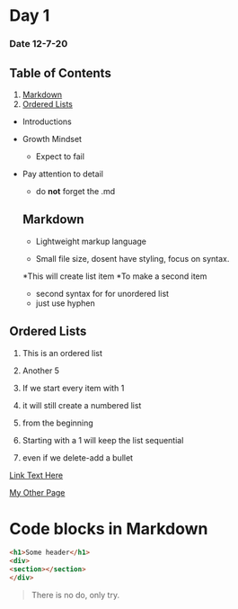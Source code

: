 # Day 1
### Date 12-7-20
  
## Table of Contents
 
 1. [Markdown](#markdown)
 1. [Ordered Lists](#ordered-lists)
  
  - Introductions

- Growth Mindset
  - Expect to fail

- Pay attention to detail
  - do **not** forget the .md

  ## Markdown
  
  - Lightweight markup language
  
  - Small file size, dosent have styling, focus on syntax.
  
  *This will create list item
  *To make a second item
  
  - second syntax for for unordered list
  - just use hyphen
  
 ## Ordered Lists
  
  1. This is an ordered list
  1. Another 5
  
  1. If we start every item with 1
  1. it will still create a numbered list
  1. from the beginning
  1. Starting with a 1 will keep the list sequential
  1. even if we delete-add a bullet
  
  [Link Text Here](https://github.com/)
  
  [My Other Page](README.md)
  
  <h1>Code blocks in Markdown</h1>
  
  ```html
<h1>Some header</h1>
<div>
  <section></section>
</div>
```

>There is no do, only try.


